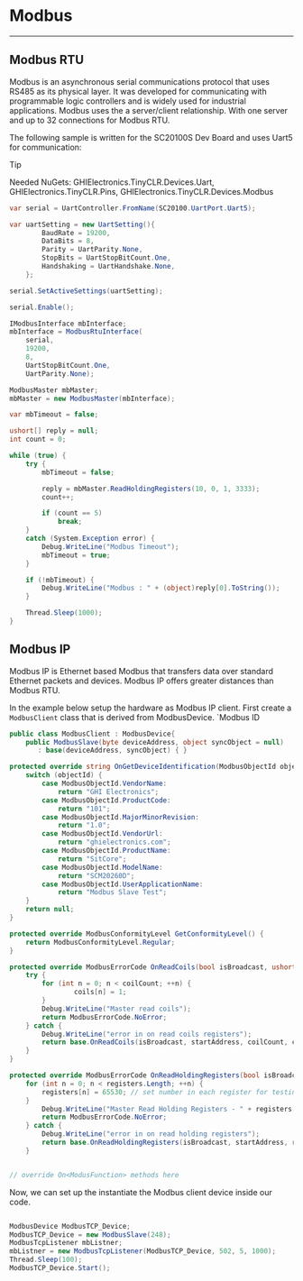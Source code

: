 # Modbus
---

## Modbus RTU

Modbus is an asynchronous serial communications protocol that uses RS485 as its physical layer. It was developed for communicating with programmable logic controllers and is widely used for industrial applications. Modbus uses the a server/client relationship. With one server and up to 32 connections for Modbus RTU.  

The following sample is written for the SC20100S Dev Board and uses Uart5 for communication:

>[!Tip]
>Needed NuGets: GHIElectronics.TinyCLR.Devices.Uart, GHIElectronics.TinyCLR.Pins, GHIElectronics.TinyCLR.Devices.Modbus

```cs
var serial = UartController.FromName(SC20100.UartPort.Uart5);

var uartSetting = new UartSetting(){
        BaudRate = 19200,
        DataBits = 8,
        Parity = UartParity.None,
        StopBits = UartStopBitCount.One,
        Handshaking = UartHandshake.None,
    };

serial.SetActiveSettings(uartSetting);

serial.Enable();

IModbusInterface mbInterface;
mbInterface = ModbusRtuInterface(
    serial,
    19200,
    8,
    UartStopBitCount.One,
    UartParity.None);

ModbusMaster mbMaster;
mbMaster = new ModbusMaster(mbInterface);

var mbTimeout = false;

ushort[] reply = null;
int count = 0;

while (true) {
    try {
        mbTimeout = false;

        reply = mbMaster.ReadHoldingRegisters(10, 0, 1, 3333);
        count++;

        if (count == 5)
            break;
    }
    catch (System.Exception error) {
        Debug.WriteLine("Modbus Timeout");
        mbTimeout = true;
    }

    if (!mbTimeout) {
        Debug.WriteLine("Modbus : " + (object)reply[0].ToString());
    }

    Thread.Sleep(1000);
}
```

## Modbus IP
Modbus IP is Ethernet based Modbus that transfers data over standard Ethernet packets and devices. Modbus IP offers greater distances than Modbus RTU.

In the example below setup the hardware as Modbus IP client. First create a `ModbusClient` class that is derived from ModbusDevice. `Modbus ID 

```cs
public class ModbusClient : ModbusDevice{
    public ModbusSlave(byte deviceAddress, object syncObject = null)
       : base(deviceAddress, syncObject) { }

protected override string OnGetDeviceIdentification(ModbusObjectId objectId) {
    switch (objectId) {
        case ModbusObjectId.VendorName:
            return "GHI Electronics";
        case ModbusObjectId.ProductCode:
            return "101";
        case ModbusObjectId.MajorMinorRevision:
            return "1.0";
        case ModbusObjectId.VendorUrl:
            return "ghielectronics.com";
        case ModbusObjectId.ProductName:
            return "SitCore";
        case ModbusObjectId.ModelName:
            return "SCM20260D";
        case ModbusObjectId.UserApplicationName:
            return "Modbus Slave Test";
    }
    return null;
}

protected override ModbusConformityLevel GetConformityLevel() {
    return ModbusConformityLevel.Regular;
}

protected override ModbusErrorCode OnReadCoils(bool isBroadcast, ushort startAddress, ushort coilCount, byte[] coils) {
    try {
        for (int n = 0; n < coilCount; ++n) {
                coils[n] = 1;
        }
        Debug.WriteLine("Master read coils");
        return ModbusErrorCode.NoError;
    } catch {
        Debug.WriteLine("error in on read coils registers");
        return base.OnReadCoils(isBroadcast, startAddress, coilCount, coils);
    }
}

protected override ModbusErrorCode OnReadHoldingRegisters(bool isBroadcast, ushort startAddress, ushort[] registers) {
    for (int n = 0; n < registers.Length; ++n) {
        registers[n] = 65530; // set number in each register for testing               
    }           
        Debug.WriteLine("Master Read Holding Registers - " + registers[0].ToString());
        return ModbusErrorCode.NoError;
    } catch {
        Debug.WriteLine("error in on read holding registers");
        return base.OnReadHoldingRegisters(isBroadcast, startAddress, registers);
    }


// override On<ModusFunction> methods here
```

Now, we can set up the instantiate the Modbus client device inside our code.

```cs

ModbusDevice ModbusTCP_Device;
ModbusTCP_Device = new ModbusSlave(248);
ModbusTcpListener mbListner;
mbListner = new ModbusTcpListener(ModbusTCP_Device, 502, 5, 1000);
Thread.Sleep(100);
ModbusTCP_Device.Start();

```
